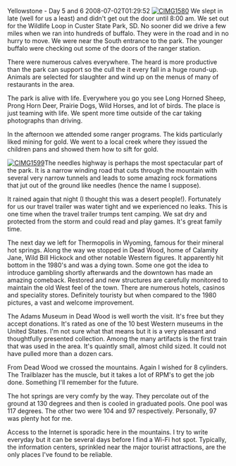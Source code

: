 Yellowstone - Day 5 and 6
2008-07-02T01:29:52
[![CIMG1580](http://az667460.vo.msecnd.net/cdn/images/blog/YellowstoneDay5_14503/CIMG1580_thumb.jpg)](http://az667460.vo.msecnd.net/cdn/images/blog/YellowstoneDay5_14503/CIMG1580.jpg) We slept in late (well for us a least) and didn't get out the door until 8:00 am. We set out for the Wildlife Loop in Custer State Park, SD. No sooner did we drive a few miles when we ran into hundreds of buffalo. They were in the road and in no hurry to move. We were near the South entrance to the park. The younger buffalo were checking out some of the doors of the ranger station.

There were numerous calves everywhere. The heard is more productive than the park can support so the cull the it every fall in a huge round-up. Animals are selected for slaughter and wind up on the menus of many of restaurants in the area.

The park is alive with life. Everywhere you go you see Long Horned Sheep, Prong Horn Deer, Prairie Dogs, Wild Horses, and lot of birds. The place is just teaming with life. We spent more time outside of the car taking photographs than driving.

In the afternoon we attended some ranger programs. The kids particularly liked mining for gold. We went to a local creek where they issued the children pans and showed them how to sift for gold.

[![CIMG1599](http://az667460.vo.msecnd.net/cdn/images/blog/YellowstoneDay5_14503/CIMG1599_thumb.jpg)](http://az667460.vo.msecnd.net/cdn/images/blog/YellowstoneDay5_14503/CIMG1599.jpg)The needles highway is perhaps the most spectacular part of the park. It is a narrow winding road that cuts through the mountain with several very narrow tunnels and leads to some amazing rock formations that jut out of the ground like needles (hence the name I suppose).

It rained again that night (I thought this was a desert people!). Fortunately for us our travel trailer was water tight and we experienced no leaks. This is one time when the travel trailer trumps tent camping. We sat dry and protected from the storm and could read and play games. It's great family time.

The next day we left for Thermopolis in Wyoming, famous for their mineral hot springs. Along the way we stopped in Dead Wood, home of Calamity Jane, Wild Bill Hickock and other notable Western figures. It apparently hit bottom in the 1980's and was a dying town. Some one got the idea to introduce gambling shortly afterwards and the downtown has made an amazing comeback. Restored and new structures are carefully monitored to maintain the old West feel of the town. There are numerous hotels, casinos and speciality stores. Definitely touristy but when compared to the 1980 pictures, a vast and welcome improvement.

The Adams Museum in Dead Wood is well worth the visit. It's free but they accept donations. It's rated as one of the 10 best Western museums in the United States. I'm not sure what that means but it is a very pleasant and thoughtfully presented collection. Among the many artifacts is the first train that was used in the area. It's quaintly small, almost child sized. It could not have pulled more than a dozen cars.

From Dead Wood we crossed the mountains. Again I wished for 8 cylinders. The Trailblazer has the muscle, but it takes a lot of RPM's to get the job done. Something I'll remember for the future.

The hot springs are very comfy by the way. They percolate out of the ground at 130 degrees and then is cooled in graduated pools. One pool was 117 degrees. The other two were 104 and 97 respectively. Personally, 97 was plenty hot for me.

Access to the Internet is sporadic here in the mountains. I try to write everyday but it can be several days before I find a Wi-Fi hot spot. Typically, the information centers, sprinkled near the major tourist attractions, are the only places I've found to be reliable.
